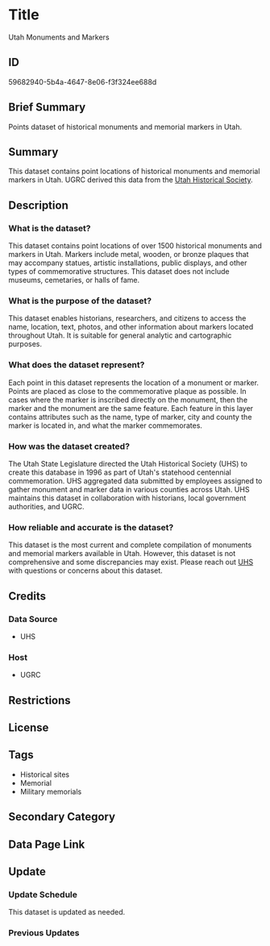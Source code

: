# Title

Utah Monuments and Markers

## ID

59682940-5b4a-4647-8e06-f3f324ee688d

## Brief Summary

Points dataset of historical monuments and memorial markers in Utah.

## Summary

This dataset contains point locations of historical monuments and memorial markers in Utah. UGRC derived this data from the [Utah Historical Society](https://history.utah.gov/).

## Description

### What is the dataset?

This dataset contains point locations of over 1500 historical monuments and markers in Utah. Markers include metal, wooden, or bronze plaques that may accompany statues, artistic installations, public displays, and other types of commemorative structures. This dataset does not include museums, cemetaries, or halls of fame.

### What is the purpose of the dataset?

This dataset enables historians, researchers, and citizens to access the name, location, text, photos, and other information about markers located throughout Utah. It is suitable for general analytic and cartographic purposes.

### What does the dataset represent?

Each point in this dataset represents the location of a monument or marker. Points are placed as close to the commemorative plaque as possible. In cases where the marker is inscribed directly on the monument, then the marker and the monument are the same feature. Each feature in this layer contains attributes such as the name, type of marker, city and county the marker is located in, and what the marker commemorates.

### How was the dataset created?

The Utah State Legislature directed the Utah Historical Society (UHS) to create this database in 1996 as part of Utah's statehood centennial commemoration. UHS aggregated data submitted by employees assigned to gather monument and marker data in various counties across Utah. UHS maintains this dataset in collaboration with historians, local government authorities, and UGRC.

### How reliable and accurate is the dataset?

This dataset is the most current and complete compilation of monuments and memorial markers available in Utah. However, this dataset is not comprehensive and some discrepancies may exist. Please reach out [UHS](https://history.utah.gov/) with questions or concerns about this dataset.

## Credits

### Data Source

- UHS

### Host

- UGRC

## Restrictions

## License

## Tags

- Historical sites
- Memorial
- Military memorials

## Secondary Category

## Data Page Link

## Update

### Update Schedule

This dataset is updated as needed.

### Previous Updates
